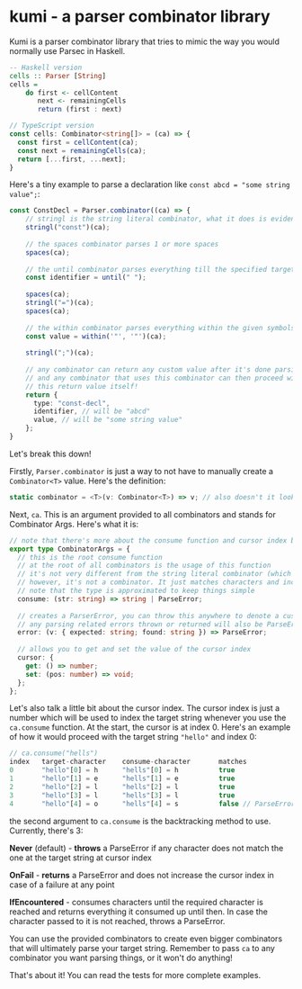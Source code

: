 # kumi - a parser combinator library

Kumi is a parser combinator library that tries to mimic the way you would normally use Parsec in Haskell.

```haskell
-- Haskell version
cells :: Parser [String]
cells = 
    do first <- cellContent
       next <- remainingCells
       return (first : next)
```

```typescript
// TypeScript version
const cells: Combinator<string[]> = (ca) => {
  const first = cellContent(ca);
  const next = remainingCells(ca);
  return [...first, ...next];
}
```

Here's a tiny example to parse a declaration like `const abcd = "some string value";`:
```typescript
const ConstDecl = Parser.combinator((ca) => {
    // stringl is the string literal combinator, what it does is evident
    stringl("const")(ca);
    
    // the spaces combinator parses 1 or more spaces
    spaces(ca);
    
    // the until combinator parses everything till the specified target is reached
    const identifier = until(" ");
    
    spaces(ca);
    stringl("=")(ca);
    spaces(ca);
    
    // the within combinator parses everything within the given symbols
    const value = within('"', '"')(ca);
    
    stringl(";")(ca);
    
    // any combinator can return any custom value after it's done parsing
    // and any combinator that uses this combinator can then proceed with
    // this return value itself!
    return {
      type: "const-decl",
      identifier, // will be "abcd"
      value, // will be "some string value"
    };
}
```

Let's break this down!

Firstly, `Parser.combinator` is just a way to not have to manually create a `Combinator<T>` value. Here's the definition:
```typescript
static combinator = <T>(v: Combinator<T>) => v; // also doesn't it look much cooler that way? :D
```

Next, `ca`. This is an argument provided to all combinators and stands for Combinator Args. Here's what it is:
```typescript
// note that there's more about the consume function and cursor index below
export type CombinatorArgs = {
  // this is the root consume function
  // at the root of all combinators is the usage of this function
  // it's not very different from the string literal combinator (which just uses this function)
  // however, it's not a combinator. It just matches characters and increases the cursor index
  // note that the type is approximated to keep things simple
  consume: (str: string) => string | ParseError;
  
  // creates a ParserError, you can throw this anywhere to denote a custom parsing error if you wish to
  // any parsing related errors thrown or returned will also be ParseError
  error: (v: { expected: string; found: string }) => ParseError;
  
  // allows you to get and set the value of the cursor index
  cursor: {
    get: () => number;
    set: (pos: number) => void;
  };
};
```

Let's also talk a little bit about the cursor index.
The cursor index is just a number which will be used to index the target string whenever you use the `ca.consume` function.
At the start, the cursor is at index 0.
Here's an example of how it would proceed with the target string `"hello"` and index 0:
```typescript
// ca.consume("hells")
index   target-character    consume-character       matches
0       "hello"[0] = h      "hells"[0] = h          true
1       "hello"[1] = e      "hells"[1] = e          true
2       "hello"[2] = l      "hells"[2] = l          true
3       "hello"[3] = l      "hells"[3] = l          true
4       "hello"[4] = o      "hells"[4] = s          false // ParseError thrown

```

the second argument to `ca.consume` is the backtracking method to use. Currently, there's 3:  

**Never** (default) - __throws__ a ParseError if any character does not match the one at the target string at cursor index  

**OnFail** - __returns__ a ParseError and does not increase the cursor index in case of a failure at any point  

**IfEncountered** - consumes characters until the required character is reached and returns everything it consumed up until then. In case the character passed to it is not reached, throws a ParseError.  

You can use the provided combinators to create even bigger combinators that will ultimately parse your target string.
Remember to pass `ca` to any combinator you want parsing things, or it won't do anything!

That's about it! You can read the tests for more complete examples.
